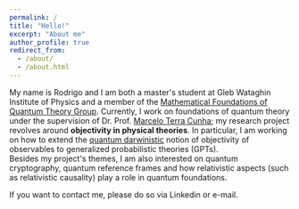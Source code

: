 ```yaml
---
permalink: /
title: "Hello!"
excerpt: "About me"
author_profile: true
redirect_from: 
  - /about/
  - /about.html
---
```


My name is Rodrigo and I am both a master's student at Gleb Wataghin Institute of Physics and a member of the [Mathematical Foundations of Quantum Theory Group](https://www.ime.unicamp.br/~mfq/). Currently, I work on foundations of quantum theory under the supervision of Dr. Prof. [Marcelo Terra Cunha](https://scholar.google.com.br/citations?user=LG4eyFYAAAAJ); my research project revolves around __objectivity in physical theories__. In particular, I am working on how to extend the [quantum darwinistic](https://www.nature.com/articles/ncomms8908) notion of objectivity of observables to generalized probabilistic theories (GPTs).  \
Besides my project's themes, I am also interested on quantum cryptography, quantum reference frames and how relativistic aspects (such as relativistic causality) play a role in quantum foundations.

If you want to contact me, please do so via Linkedin or e-mail.